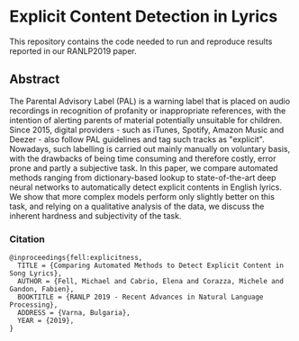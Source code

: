 # Explicit Content Detection in Lyrics
This repository contains the code needed to run and reproduce results reported in our RANLP2019 paper.

## Abstract
The Parental Advisory Label (PAL) is a warning label that is placed on audio recordings in recognition of profanity or inappropriate references, with the intention of alerting parents of material potentially unsuitable for children. Since 2015, digital providers - such as iTunes, Spotify, Amazon Music and Deezer - also follow PAL guidelines and tag such tracks as "explicit".
Nowadays, such labelling is carried out mainly manually on voluntary basis, with the drawbacks of being time consuming and therefore costly, error prone and partly a subjective task.
In this paper, we compare automated methods ranging from dictionary-based lookup to state-of-the-art deep neural networks to automatically detect explicit contents in English lyrics. We show that more complex models perform only slightly better on this task, and relying on a qualitative analysis of the data, we discuss the inherent hardness and subjectivity of the task.

### Citation
```
@inproceedings{fell:explicitness,
  TITLE = {Comparing Automated Methods to Detect Explicit Content in Song Lyrics},
  AUTHOR = {Fell, Michael and Cabrio, Elena and Corazza, Michele and Gandon, Fabien},
  BOOKTITLE = {RANLP 2019 - Recent Advances in Natural Language Processing},
  ADDRESS = {Varna, Bulgaria},
  YEAR = {2019},
}
```
